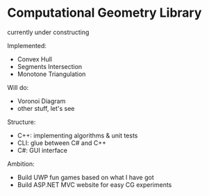 # Computational Geometry Library

currently under constructing

Implemented:
* Convex Hull
* Segments Intersection
* Monotone Triangulation

Will do:
* Voronoi Diagram
* other stuff, let's see

Structure:
* C++: implementing algorithms & unit tests
* CLI: glue between C# and C++
* C#: GUI interface

Ambition:
* Build UWP fun games based on what I have got
* Build ASP.NET MVC website for easy CG experiments
